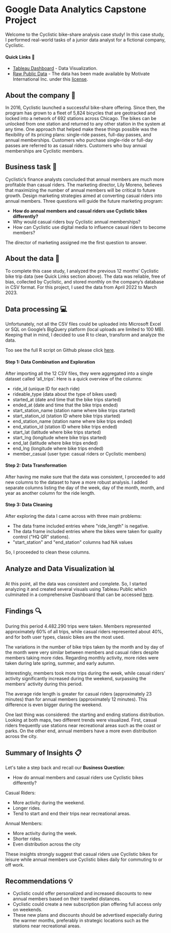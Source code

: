 # Google Data Analytics Capstone Project
Welcome to the Cyclistic bike-share analysis case study! In this case study, I performed real-world tasks of a junior data analyst for a fictional company, Cyclistic.

#### Quick Links :link:
* [Tableau Dashboard](https://public.tableau.com/shared/XZS6Z7PZF?:display_count=n&:origin=viz_share_link) - Data Visualization.
* [Raw Public Data](https://divvy-tripdata.s3.amazonaws.com/index.html) - The data has been made available by Motivate International Inc. under this [license](https://ride.divvybikes.com/data-license-agreement).

## About the company :bicyclist:
In 2016, Cyclistic launched a successful bike-share offering. Since then, the program has grown to a fleet of 5,824 bicycles that are geotracked and locked into a network of 692 stations across Chicago. The bikes can be unlocked from one station and returned to any other station in the system at any time.
One approach that helped make these things possible was the flexibility of its pricing plans: single-ride passes, full-day passes, and annual memberships. Customers who purchase single-ride or full-day passes are referred to as casual riders. Customers who buy annual memberships are Cyclistic members.

## Business task :dart:
Cyclistic’s finance analysts concluded that annual members are much more profitable than casual riders. The marketing director, Lily Moreno, believes that maximizing the number of annual members will be critical to future growth. Design marketing strategies aimed at converting casual riders into annual members. Three questions will guide the future marketing program:

*	**How do annual members and casual riders use Cyclistic bikes differently?**
*	Why would casual riders buy Cyclistic annual memberships?
*	How can Cyclistic use digital media to influence casual riders to become members?

The director of marketing assigned me the first question to answer.

## About the data :open_file_folder:
To complete this case study, I analyzed the previous 12 months’ Cyclistic bike trip data (see Quick Links section above). The data was reliable, free of bias, collected by Cyclistic, and stored monthly on the company’s database in CSV format. For this project, I used the data from April 2022 to March 2023.

## Data processing :computer:
Unfortunately, not all the CSV files could be uploaded into Microsoft Excel or SQL on Google’s BigQuery platform (local uploads are limited to 100 MB). Keeping that in mind, I decided to use R to clean, transform and analyze the data.

Too see the full R script on Github please click [here](https://github.com/rafaelrbrmachado/GoogleCapstoneProject/blob/main/R%20Script%20Analysis).

#### Step 1: Data Combination and Exploration
After importing all the 12 CSV files, they were aggregated into a single dataset called ‘all_trips’. Here is a quick overview of the columns:

* ride_id (unique ID for each ride)
* rideable_type (data about the type of bikes used)
* started_at (date and time that the bike trips started)
* ended_at (date and time that the bike trips ended)
* start_station_name (station name where bike trips started)
* start_station_id (station ID where bike trips started)
* end_station_name (station name where bike trips ended)
* end_station_id (station ID where bike trips ended)
* start_lat (latitude where bike trips started)
* start_lng (longitude where bike trips started)
* end_lat (latitude where bike trips ended)
* end_lng (longitude where bike trips ended)
* member_casual (user type: casual riders or Cyclistic members)

#### Step 2: Data Transformation
After having me make sure that the data was consistent, I proceeded to add new columns to the dataset to have a more robust analysis. I added separate columns listing the day of the week, day of the month, month, and year as another column for the ride length.

#### Step 3: Data Cleaning
After exploring the data I came across with three main problems:
* The data frame included entries where "ride_length" is negative.
* The data frame included entries where the bikes were taken for quality control ("HQ QR" stations).
* "start_station" and "end_station" columns had NA values

So, I proceeded to clean these columns.

## Analyze and Data Visualization :bar_chart:
At this point, all the data was consistent and complete. So, I started analyzing it and created several visuals using Tableau Public which culminated in a comprehensive Dashboard that can be accessed [here](https://public.tableau.com/shared/PWXF53FNQ?:display_count=n&:origin=viz_share_link).

## Findings :mag:
During this period 4.482.290 trips were taken. Members represented approximately 60% of all trips, while casual riders represented about 40%, and for both user types, classic bikes are the most used.

The variations in the number of bike trips taken by the month and by day of the month were very similar between members and casual riders despite members taking more rides. Regarding monthly activity, more rides were taken during late spring, summer, and early autumn.

Interestingly, members took more trips during the week, while casual riders’ activity significantly increased during the weekend, surpassing the members’ activity during this period.

The average ride length is greater for casual riders (approximately 23 minutes) than for annual members (approximately 12 minutes). This difference is even bigger during the weekend.

One last thing was considered: the starting and ending stations distribution. Looking at both maps, two different trends were visualized. First, casual riders frequently use stations near recreational areas such as the coast or parks. On the other end, annual members have a more even distribution across the city.

## Summary of Insights :clipboard:
Let's take a step back and recall our **Business Question**:
*	How do annual members and casual riders use Cyclistic bikes differently?

Casual Riders:
* More activity during the weekend.
* Longer rides.
* Tend to start and end their trips near recreational areas.

Annual Members:
* More activity during the week.
* Shorter rides.
* Even distribution across the city

These insights strongly suggest that casual riders use Cyclistic bikes for leisure while annual members use Cyclistic bikes daily for commuting to or off work.

## Recommendations :bulb:
* Cyclistic could offer personalized and increased discounts to new annual members based on their traveled distances.
* Cyclistic could create a new subscription plan offering full access only on weekends.
* These new plans and discounts should be advertised especially during the warmer months, preferably in strategic locations such as the stations near recreational areas.
